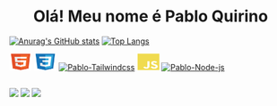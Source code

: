 <h1 align="center">Olá! Meu nome é Pablo Quirino</h1>

[![Anurag's GitHub stats](https://github-readme-stats.vercel.app/api?username=pabloquirino&show_icons=true&theme=transparent)](https://github.com/anuraghazr/github-readme-stats)
[![Top Langs](https://github-readme-stats.vercel.app/api/top-langs/?username=pabloquirino&show_icons=true&theme=transparent)](https://github.com/anuraghazra/github-readme-stats)

<div style="display: inline_block">
  <a href="https://developer.mozilla.org/pt-BR/docs/Web/HTML"><img alt="Pablo-Html" height="30" width="40" src="https://raw.githubusercontent.com/devicons/devicon/master/icons/html5/html5-original.svg"></a>
  <a href="https://developer.mozilla.org/pt-BR/docs/Web/CSS"><img alt="Pablo-Css" height="30" width="40" src="https://raw.githubusercontent.com/devicons/devicon/master/icons/css3/css3-original.svg"></a>
  <a href="https://tailwindcss.com/"><img alt="Pablo-Tailwindcss" height="30" width="40" src="https://static-00.iconduck.com/assets.00/tailwindcss-icon-icon-512x307-0w231hvl.png"></a>
  <a href="https://developer.mozilla.org/pt-BR/docs/Web/JavaScript"><img alt="Pablo-Js" height="30" width="40" src="https://raw.githubusercontent.com/devicons/devicon/master/icons/javascript/javascript-plain.svg"></a>
  <a href="https://nodejs.org/en"><img alt="Pablo-Node-js" height="30" width="30" src="https://static-00.iconduck.com/assets.00/node-js-icon-454x512-nztofx17.png"></a>
  <!--<a href="https://www.typescriptlang.org/"><img alt="Pablo-Typescript" height="30" width="30" src="https://titrias.com/files/2022/04/typescript.png"></a>-->
</div>

##

<div>
  <a href ="https://wa.me/+55021983997371"><img src="https://img.shields.io/badge/WhatsApp-25D366?style=for-the-badge&logo=whatsapp&logoColor=white"></a>
  <a href ="mailto:pabloquirino17@gmail.com"><img src="https://img.shields.io/badge/Gmail-D14836?style=for-the-badge&logo=gmail&logoColor=white" target="_blank"></a>
  <a href="https://www.linkedin.com/in/pablo-quirino-53138a271/" target="_blank"><img src="https://img.shields.io/badge/-LinkedIn-%230077B5?style=for-the-badge&logo=linkedin&logoColor=white" target="_blank"></a>
</div>

<!-- wef -->




